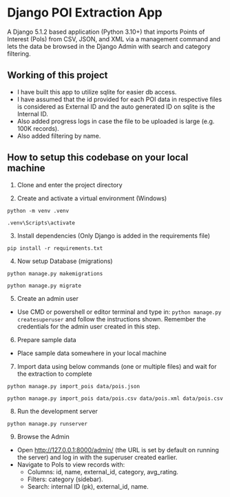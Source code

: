 # Django POI Extraction App

A Django 5.1.2 based application (Python 3.10+) that imports Points of Interest (PoIs) from CSV, JSON, and XML via a management command and lets the data be browsed in the Django Admin with search and category filtering.

## Working of this project

- I have built this app to utilize sqlite for easier db access.
- I have assumed that the id provided for each POI data in respective files is considered as External ID and the auto generated ID on sqlite is the Internal ID.
- Also added progress logs in case the file to be uploaded is large (e.g. 100K records).
- Also added filtering by name.

## How to setup this codebase on your local machine

1. Clone and enter the project directory

2. Create and activate a virtual environment (Windows)

```
python -m venv .venv
```

```
.venv\Scripts\activate
```

3. Install dependencies (Only Django is added in the requirements file)

```
pip install -r requirements.txt
```

4. Now setup Database (migrations)

```
python manage.py makemigrations
```

```
python manage.py migrate
```

5. Create an admin user

- Use CMD or powershell or editor terminal and type in:
  `python manage.py createsuperuser`
  and follow the instructions shown. Remember the credentials for the admin user created in this step.

6. Prepare sample data

- Place sample data somewhere in your local machine

7. Import data using below commands (one or multiple files) and wait for the extraction to complete

```
python manage.py import_pois data/pois.json
```

```
python manage.py import_pois data/pois.csv data/pois.xml data/pois.csv
```

8. Run the development server

```
python manage.py runserver
```

9. Browse the Admin

- Open http://127.0.0.1:8000/admin/ (the URL is set by default on running the server) and log in with the superuser created earlier.
- Navigate to PoIs to view records with:
  - Columns: id, name, external_id, category, avg_rating.
  - Filters: category (sidebar).
  - Search: internal ID (pk), external_id, name.
